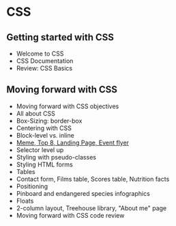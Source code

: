 # CSS
## Getting started with CSS
- Welcome to CSS
- CSS Documentation
- Review: CSS Basics

## Moving forward with CSS
- Moving forward with CSS objectives
- All about CSS
- Box-Sizing: border-box
- Centering with CSS
- Block-level vs. inline
- [Meme, Top 8, Landing Page, Event flyer](https://github.com/SonyaMoisset/CODECAMP-Epicodus/tree/master/CSS)
- Selector level up
- Styling with pseudo-classes
- Styling HTML forms
- Tables
- Contact form, Films table, Scores table, Nutrition facts
- Positioning
- Pinboard and endangered species infographics
- Floats
- 2-column layout, Treehouse library, "About me" page
- Moving forward with CSS code review

